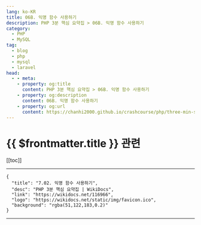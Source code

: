 ```yaml
---
lang: ko-KR
title: 06B. 익명 함수 사용하기
description: PHP 3분 핵심 요약집 > 06B. 익명 함수 사용하기
category: 
  - PHP
  - MySQL
tag: 
  - blog
  - php
  - mysql
  - laravel
head:
  - - meta:
    - property: og:title
      content: PHP 3분 핵심 요약집 > 06B. 익명 함수 사용하기
    - property: og:description
      content: 06B. 익명 함수 사용하기
    - property: og:url
      content: https://chanhi2000.github.io/crashcourse/php/three-min-summary/06-modern-php/06B.html
---
```


# {{ $frontmatter.title }} 관련

[[toc]]

---

```component VPCard
{
  "title": "7.02. 익명 함수 사용하기",
  "desc": "PHP 3분 핵심 요약집 | WikiDocs",
  "link": "https://wikidocs.net/116966",
  "logo": "https://wikidocs.net/static/img/favicon.ico",
  "background": "rgba(51,122,183,0.2)"
}
```

---

<TagLinks />